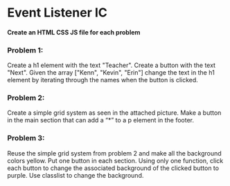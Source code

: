 # Event Listener IC
#### Create an HTML CSS JS file for each problem
### Problem 1:
Create a h1 element with the text "Teacher". Create a button with the text "Next". Given the array ["Kenn", "Kevin", "Erin"] change the text in the h1 element by iterating through the names when the button is clicked.

### Problem 2:
Create a simple grid system as seen in the attached picture. Make a button in the main section that can add a “*” to a p element in the footer.

### Problem 3:
Reuse the simple grid system from problem 2 and make all the background colors yellow. Put one button in each section. Using only one function, click each button to change the associated background of the clicked button to purple. Use classlist to change the background.
